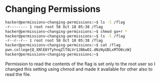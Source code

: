 # Changing Permissions
```bash
hacker@permissions~changing-permissions:~$ ls -l /flag
-r-------- 1 root root 58 Oct 18 05:38 /flag
hacker@permissions~changing-permissions:~$ chmod go+r *
hacker@permissions~changing-permissions:~$ ls -l /flag
-r--r--r-- 1 root root 58 Oct 18 05:38 /flag
hacker@permissions~changing-permissions:~$ cat /flag
pwn.college{Q_XNlE6YTyhnqZlT8LVr1JB6wO1.dNzNyUDLxMTO0czW}
hacker@permissions~changing-permissions:~$
```
Permission to read the contents of the flag is set only to the root user so I changed this setting using chmod and made it available for other also to read the file.
